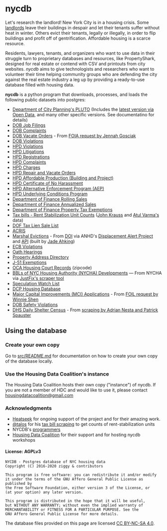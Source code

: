 # nycdb

Let's research the landlord! New York City is in a housing crisis. Some [landlords](https://youtu.be/o1SzKHXz8tU) leave their buildings in despair and let their tenants suffer without heat in winter. Others evict their tenants, legally or illegally, in order to flip buildings and profit off of gentrification. Affordable housing is a scarce resource.

Residents, lawyers, tenants, and organizers who want to use data in their struggle turn to proprietary databases and resources, like PropertyShark, designed for real estate or contend with CSV and printouts from city websites. _nycdb_ aims to give technologists and researchers who want to volunteer their time helping community groups who are defending the city against the real estate industry a leg up by providing a ready-to-use database filled with housing data.

**nycdb** is a python program that downloads, processes, and loads the following public datasets into postgres:

- [Department of City Planning's PLUTO](https://github.com/nycdb/nycdb/wiki/Dataset:-PLUTO) (Includes the [latest version via Open Data](https://data.cityofnewyork.us/City-Government/Primary-Land-Use-Tax-Lot-Output-PLUTO-/64uk-42ks), and many other specific versions. See documentatino for details)
- [DOB Job Filings](https://github.com/nycdb/nycdb/wiki/Dataset:-DOB-Job-Filings)
- [DOB Complaints](https://github.com/nycdb/nycdb/wiki/Dataset:-DOB-Complaints)
- [DOB Vacate Orders](https://github.com/nycdb/nycdb/wiki/Dataset:-DOB-Vacate-Orders) - From [FOIA request by Jennah Gosciak](https://github.com/jennahgosciak/dob_vacate_orders)
- [DOB Violations](https://github.com/nycdb/nycdb/wiki/Dataset:-DOB-Violations)
- [HPD Violations](https://github.com/nycdb/nycdb/wiki/Dataset:-HPD-Violations)
- [HPD Litigations](https://github.com/nycdb/nycdb/wiki/Dataset:-HPD-Litigations)
- [HPD Registrations](https://github.com/nycdb/nycdb/wiki/Dataset:-HPD-Registrations)
- [HPD Complaints](https://github.com/nycdb/nycdb/wiki/Dataset:-HPD-Complaints)
- [HPD Charges](https://github.com/nycdb/nycdb/wiki/Dataset:-HPD-Charges)
- [HPD Repair and Vacate Orders](https://github.com/nycdb/nycdb/wiki/Dataset:-HPD-Vacate-Orders)
- [HPD Affordable Production (Building and Project)](https://github.com/nycdb/nycdb/wiki/Dataset:-HPD-Affordable-Production)
- [HPD Certificate of No Harassment](https://github.com/nycdb/nycdb/wiki/Dataset:-HPD-Certificate-of-No-Harassment)
- [HPD Alternative Enforcement Program (AEP)](https://github.com/nycdb/nycdb/wiki/Dataset:-HPD-Alternative-Enforcement-Program-(AEP))
- [HPD Underlying Conditions Program](https://github.com/nycdb/nycdb/wiki/Dataset:-HPD-Underlying-Conditions-Program)
- [Department of Finance Rolling Sales](https://github.com/nycdb/nycdb/wiki/Dataset:-DOF-Rolling-Sales)
- [Department of Finance Annualized Sales](https://github.com/nycdb/nycdb/wiki/Dataset:-DOF-Annualized-Sales)
- [Department of Finance Property Tax Exemptions](https://github.com/nycdb/nycdb/wiki/Dataset:-DOF-Exemptions)
- [Tax bills - Rent Stabilization Unit Counts](https://github.com/nycdb/nycdb/wiki/Dataset:-Rent-Stabilized-Buildings) ([John Krauss](https://github.com/talos/nyc-stabilization-unit-counts) and [Atul Varma's](https://github.com/JustFixNYC/nyc-doffer) data)
- [DOF Tax Lien Sale List](https://github.com/nycdb/nycdb/wiki/Dataset:-DOF-Tax-Lien-Sale-List)
- [ACRIS](https://github.com/nycdb/nycdb/wiki/Dataset:-ACRIS)
- [Marshal Evictions](https://github.com/nycdb/nycdb/wiki/Dataset:-Marshal-Evictions) - From [DOI](https://data.cityofnewyork.us/City-Government/Evictions/6z8x-wfk4) via ANHD's [Displacement Alert Project](https://github.com/ANHD-NYC-CODE/anhd-council-backend) and [API](https://api.displacementalert.org/docs/) (built by [Jade Ahking](https://github.com/0xStarcat))
- [ECB Violations](https://github.com/nycdb/nycdb/wiki/Dataset:-ECB-Violations)
- [Oath Hearings](https://github.com/nycdb/nycdb/wiki/Dataset:-OATH-Hearings)
- [Property Address Directory](https://github.com/nycdb/nycdb/wiki/Dataset:-Property-Address-Directory-(PAD))
- [J-51 Exemptions](https://github.com/nycdb/nycdb/wiki/Dataset:-J-51-Exemptions)
- [OCA Housing Court Records](https://github.com/nycdb/nycdb/wiki/Dataset:-OCA-Housing-Court-Records) (zipcode)
- [BBLs of NYC Housing Authority (NYCHA) Developments](https://github.com/nycdb/nycdb/wiki/Dataset:-NYCHA-BBLs) — From NYCHA via [JustFix's scraper tool](https://github.com/JustFixNYC/nycha-scraper)
- [Speculation Watch List](https://github.com/nycdb/nycdb/wiki/Dataset:-Speculation-Watch-List)
- [DCP Housing Database](https://github.com/nycdb/nycdb/wiki/Dataset:-DCP-Housing-Database)
- [Major Capital Improvements (MCI) Applications](https://github.com/nycdb/nycdb/wiki/Dataset:-Major-Capital-Improvements-(MCI)-Applications) - From [FOIL request by Winnie Shen](https://github.com/wshenyc/nyc_mci_map)
- [DOB Safety Violations](https://data.cityofnewyork.us/Housing-Development/DOB-Safety-Violations/855j-jady)
- [DHS Daily Shelter Census](https://www.nyc.gov/assets/dhs/downloads/pdf/dailyreport.pdf) - From [scraping by Adrian Nesta and Patrick Spauster](https://github.com/anesta95/nyc_shelter_count/tree/main)


## Using the database

### Create your own copy

Go to [src/README.md](src/README.md) for documentation on how to create your own copy of the database locally.

### Use the Housing Data Coalition's instance

The Housing Data Coalition hosts their own copy ("instance") of nycdb. If you are not a member of HDC and would like to use it, please contact housingdatacoalition@gmail.com

### Acknowledgments

- [Heatseek](https://heatseek.org/) for ongoing support of the project and for their amazing work.
- [@talos](https://github.com/talos) for his [tax bill scraping](https://github.com/talos/nyc-stabilization-unit-counts) to get counts of rent-stabilization units
- NYCDB's [programmers](https://github.com/nycdb/nycdb/graphs/contributors)
- [Housing Data Coalition](https://www.housingdatanyc.org/) for their support and for hosting nycdb workshops

#### License: AGPLv3

```
NYCDB - Postgres database of NYC housing data
Copyright (C) 2016-2020 ziggy & contributors

This program is free software: you can redistribute it and/or modify
it under the terms of the GNU Affero General Public License as published by
the Free Software Foundation, either version 3 of the License, or
(at your option) any later version.

This program is distributed in the hope that it will be useful,
but WITHOUT ANY WARRANTY; without even the implied warranty of
MERCHANTABILITY or FITNESS FOR A PARTICULAR PURPOSE. See the
GNU Affero General Public License for more details.
```

The database files provided on this page are licensed [CC BY-NC-SA 4.0](https://creativecommons.org/licenses/by-nc-sa/4.0/legalcode).
